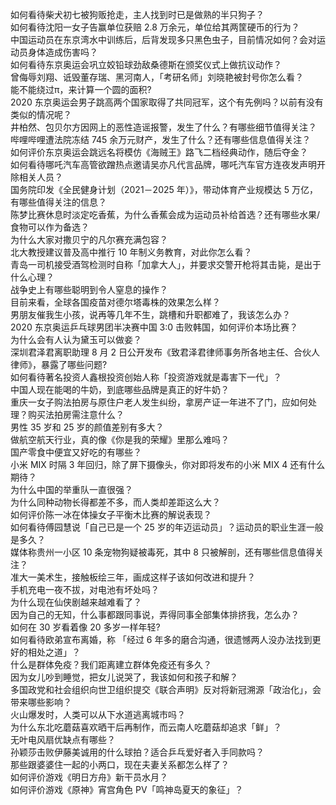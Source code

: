 如何看待柴犬初七被狗贩抢走，主人找到时已是做熟的半只狗子？  
如何看待沈阳一女子告赢单位获赔 2.8 万余元，单位给其两筐硬币的行为？  
中国运动员在东京湾水中训练后，后背发现多只黑色虫子，目前情况如何？会对运动员身体造成伤害吗？  
如何看待东京奥运会巩立姣铅球劲敌桑德斯在颁奖仪式上做抗议动作？  
曾侮辱刘翔、诋毁董存瑞、黑河南人，「考研名师」刘晓艳被封号你怎么看？  
能不能绕过π，来计算一个圆的面积?  
2020 东京奥运会男子跳高两个国家取得了共同冠军，这个有先例吗？以前有没有类似的情况呢？  
井柏然、包贝尔方因网上的恶性造谣报警，发生了什么？有哪些细节值得关注？  
哔哩哔哩遭法院冻结 745 余万元财产，发生了什么？还有哪些信息值得关注？  
如何评价东京奥运会跳远名将模仿《海贼王》路飞二档经典动作，随后夺金？  
如何看待哪吒汽车高管欲蹭热点邀请吴亦凡代言品牌，哪吒汽车官方连夜发声明开除相关人员？  
国务院印发《全民健身计划（2021－2025 年）》，带动体育产业规模达 5 万亿，有哪些值得关注的信息？  
陈梦比赛休息时淡定吃香蕉，为什么香蕉会成为运动员补给首选？还有哪些水果/食物可以作为备选？  
为什么大家对撒贝宁的凡尔赛充满包容？  
北大教授建议普及高中推行 10 年制义务教育，对此你怎么看？  
青岛一司机接受酒驾检测时自称「加拿大人」，并要求交警开枪将其击毙，是出于什么心理？  
战争史上有哪些聪明到令人窒息的操作？  
目前来看，全球各国疫苗对德尔塔毒株的效果怎么样？  
男朋友催我生小孩，说再等几年不生，跳槽和升职都难了，我该怎么办？  
2020 东京奥运乒乓球男团半决赛中国 3:0 击败韩国，如何评价本场比赛？  
为什么会有人认为黛玉可以做妾？  
深圳君泽君离职助理 8 月 2 日公开发布《致君泽君律师事务所各地主任、合伙人律师》，暴露了哪些问题?  
如何看待著名投资人鑫根投资创始人称「投资游戏就是毒害下一代」？  
中国人现在能喝的牛奶，到底哪些品牌是真正的好牛奶？  
重庆一女子购法拍房与原住户老人发生纠纷，拿房产证一年进不了门，应如何处理？购买法拍房需注意什么？  
男性 35 岁和 25 岁的颜值差别有多大？  
做航空航天行业，真的像《你是我的荣耀》里那么难吗？  
国产零食中便宜又好吃的有哪些？  
小米 MIX 时隔 3 年回归，除了屏下摄像头，你对即将发布的小米 MIX 4 还有什么期待？  
为什么中国的举重队一直很强？  
为什么同种动物长得都差不多，而人类却差距这么大？  
如何评价陈一冰在体操女子平衡木比赛的解说表现？  
如何看待傅园慧说「自己已是一个 25 岁的年迈运动员」？运动员的职业生涯一般是多久？  
媒体称贵州一小区 10 条宠物狗疑被毒死，其中 8 只被解剖，还有哪些信息值得关注？  
准大一美术生，接触板绘三年，画成这样子该如何改进和提升？  
手机充电一夜不拔，对电池有坏处吗？  
为什么现在仙侠剧越来越难看了？  
因为自己的无知，什么事都跟同事说，弄得同事全部集体排挤我，怎么办？  
如何在 30 岁看着像 20 多岁一样年轻?  
如何看待欧弟宣布离婚，称 「经过 6 年多的磨合沟通，很遗憾两人没办法找到更好的相处之道」？  
什么是群体免疫？我们距离建立群体免疫还有多久？  
因为女儿吵到睡觉，把女儿说哭了，我该如何和孩子和解？  
多国政党和社会组织向世卫组织提交《联合声明》反对将新冠溯源「政治化」，会带来哪些影响？  
火山爆发时，人类可以从下水道逃离城市吗？  
为什么东北吃蘑菇喜欢晒干后再制作，而云南人吃蘑菇却追求「鲜」？  
无叶电风扇优缺点有哪些？  
孙颖莎击败伊藤美诚用的什么球拍？适合乒乓爱好者入手同款吗？  
那些跟婆婆住一起的小两口，现在夫妻关系都怎么样了？  
如何评价游戏《明日方舟》新干员水月？  
如何评价游戏《原神》宵宫角色 PV「鸣神岛夏天的象征」？  
